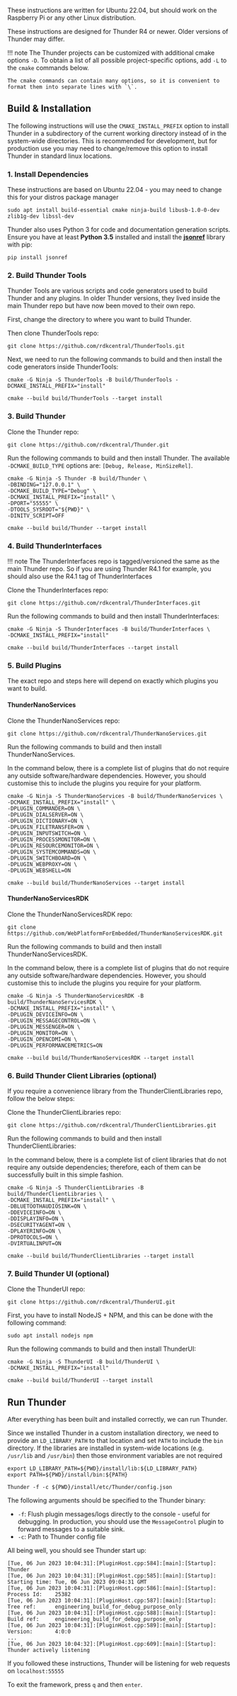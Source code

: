 These instructions are written for Ubuntu 22.04, but should work on the Raspberry Pi or any other Linux distribution.

These instructions are designed for Thunder R4 or newer. Older versions of Thunder may differ.

!!! note
	The Thunder projects can be customized with additional cmake options `-D`. To obtain a list of all possible project-specific options, add `-L` to the `cmake` commands below.
	
	The cmake commands can contain many options, so it is convenient to format them into separate lines with `\`.

## Build & Installation

The following instructions will use the `CMAKE_INSTALL_PREFIX` option to install Thunder in a subdirectory of the current working directory instead of in the system-wide directories. This is recommended for development, but for production use you may need to change/remove this option to install Thunder in standard linux locations.

### 1.  Install Dependencies

These instructions are based on Ubuntu 22.04 - you may need to change this for your distros package manager

```
sudo apt install build-essential cmake ninja-build libusb-1.0-0-dev zlib1g-dev libssl-dev
```

Thunder also uses Python 3 for code and documentation generation scripts. Ensure you have at least **Python 3.5** installed and install the [**jsonref**](https://pypi.org/project/jsonref/) library with pip:

```
pip install jsonref
```

### 2. Build  Thunder Tools

Thunder Tools are various scripts and code generators used to build Thunder and any plugins. In older Thunder versions, they lived inside the main Thunder repo but have now been moved to their own repo.

First, change the directory to where you want to build Thunder.

Then clone ThunderTools repo:
```shell
git clone https://github.com/rdkcentral/ThunderTools.git
```
Next, we need to run the following commands to build and then install the code generators inside ThunderTools:
```shell
cmake -G Ninja -S ThunderTools -B build/ThunderTools -DCMAKE_INSTALL_PREFIX="install"

cmake --build build/ThunderTools --target install
```

### 3. Build Thunder

Clone the Thunder repo:

```shell
git clone https://github.com/rdkcentral/Thunder.git
```

Run the following commands to build and then install Thunder. The available `-DCMAKE_BUILD_TYPE` options are: `[Debug, Release, MinSizeRel]`.

```shell
cmake -G Ninja -S Thunder -B build/Thunder \
-DBINDING="127.0.0.1" \
-DCMAKE_BUILD_TYPE="Debug" \
-DCMAKE_INSTALL_PREFIX="install" \
-DPORT="55555" \
-DTOOLS_SYSROOT="${PWD}" \
-DINITV_SCRIPT=OFF 

cmake --build build/Thunder --target install
```

### 4. Build ThunderInterfaces

!!! note
	The ThunderInterfaces repo is tagged/versioned the same as the main Thunder repo. So if you are using Thunder R4.1 for example, you should also use the R4.1 tag of ThunderInterfaces

Clone the ThunderInterfaces repo:

```shell
git clone https://github.com/rdkcentral/ThunderInterfaces.git
```

Run the following commands to build and then install ThunderInterfaces:

```shell
cmake -G Ninja -S ThunderInterfaces -B build/ThunderInterfaces \
-DCMAKE_INSTALL_PREFIX="install"

cmake --build build/ThunderInterfaces --target install
```

### 5. Build Plugins

The exact repo and steps here will depend on exactly which plugins you want to build. 

#### ThunderNanoServices

Clone the ThunderNanoServices repo:
```shell
git clone https://github.com/rdkcentral/ThunderNanoServices.git
```

Run the following commands to build and then install ThunderNanoServices. 

In the command below, there is a complete list of plugins that do not require any outside software/hardware dependencies. However, you should customise this to include the plugins you require for your platform.

```shell
cmake -G Ninja -S ThunderNanoServices -B build/ThunderNanoServices \
-DCMAKE_INSTALL_PREFIX="install" \
-DPLUGIN_COMMANDER=ON \
-DPLUGIN_DIALSERVER=ON \
-DPLUGIN_DICTIONARY=ON \
-DPLUGIN_FILETRANSFER=ON \
-DPLUGIN_INPUTSWITCH=ON \
-DPLUGIN_PROCESSMONITOR=ON \
-DPLUGIN_RESOURCEMONITOR=ON \
-DPLUGIN_SYSTEMCOMMANDS=ON \
-DPLUGIN_SWITCHBOARD=ON \
-DPLUGIN_WEBPROXY=ON \
-DPLUGIN_WEBSHELL=ON 

cmake --build build/ThunderNanoServices --target install
```

#### ThunderNanoServicesRDK

Clone the ThunderNanoServicesRDK repo:

```
git clone https://github.com/WebPlatformForEmbedded/ThunderNanoServicesRDK.git
```

Run the following commands to build and then install ThunderNanoServicesRDK.

In the command below, there is a complete list of plugins that do not require any outside software/hardware dependencies. However, you should customise this to include the plugins you require for your platform.

```shell
cmake -G Ninja -S ThunderNanoServicesRDK -B build/ThunderNanoServicesRDK \
-DCMAKE_INSTALL_PREFIX="install" \
-DPLUGIN_DEVICEINFO=ON \
-DPLUGIN_MESSAGECONTROL=ON \
-DPLUGIN_MESSENGER=ON \
-DPLUGIN_MONITOR=ON \
-DPLUGIN_OPENCDMI=ON \
-DPLUGIN_PERFORMANCEMETRICS=ON

cmake --build build/ThunderNanoServicesRDK --target install
```

### 6. Build Thunder Client Libraries (optional)

If you require a convenience library from the ThunderClientLibraries repo, follow the below steps:

Clone the ThunderClientLibraries repo:

```
git clone https://github.com/rdkcentral/ThunderClientLibraries.git
```

Run the following commands to build and then install ThunderClientLibraries:

In the command below, there is a complete list of client libraries that do not require any outside dependencies; therefore, each of them can be successfully built in this simple  fashion.

```shell
cmake -G Ninja -S ThunderClientLibraries -B build/ThunderClientLibraries \
-DCMAKE_INSTALL_PREFIX="install" \
-DBLUETOOTHAUDIOSINK=ON \
-DDEVICEINFO=ON \
-DDISPLAYINFO=ON \
-DSECURITYAGENT=ON \
-DPLAYERINFO=ON \
-DPROTOCOLS=ON \
-DVIRTUALINPUT=ON

cmake --build build/ThunderClientLibraries --target install
```

### 7. Build Thunder UI (optional)

Clone the ThunderUI repo:

```shell
git clone https://github.com/rdkcentral/ThunderUI.git
```

First, you have to install NodeJS + NPM, and this can be done with the following command:

```shell
sudo apt install nodejs npm
```

Run the following commands to build and then install ThunderUI:

```shell
cmake -G Ninja -S ThunderUI -B build/ThunderUI \
-DCMAKE_INSTALL_PREFIX="install"

cmake --build build/ThunderUI --target install
```


## Run Thunder

After everything has been built and installed correctly, we can run Thunder.

Since we installed Thunder in a custom installation directory, we need to provide an `LD_LIBRARY_PATH` to that location and set `PATH` to include the `bin` directory. If the libraries are installed in system-wide locations (e.g. `/usr/lib` and `/usr/bin`) then those environment variables are not required

```shell
export LD_LIBRARY_PATH=${PWD}/install/lib:${LD_LIBRARY_PATH}
export PATH=${PWD}/install/bin:${PATH}

Thunder -f -c ${PWD}/install/etc/Thunder/config.json
```

The following arguments should be specified to the Thunder binary:

* `-f`: Flush plugin messages/logs directly to the console - useful for debugging. In production, you should use the `MessageControl` plugin to forward messages to a suitable sink. 
* `-c`: Path to Thunder config file

All being well, you should see Thunder start up:

```
[Tue, 06 Jun 2023 10:04:31]:[PluginHost.cpp:584]:[main]:[Startup]: Thunder
[Tue, 06 Jun 2023 10:04:31]:[PluginHost.cpp:585]:[main]:[Startup]: Starting time: Tue, 06 Jun 2023 09:04:31 GMT
[Tue, 06 Jun 2023 10:04:31]:[PluginHost.cpp:586]:[main]:[Startup]: Process Id:    25382
[Tue, 06 Jun 2023 10:04:31]:[PluginHost.cpp:587]:[main]:[Startup]: Tree ref:      engineering_build_for_debug_purpose_only
[Tue, 06 Jun 2023 10:04:31]:[PluginHost.cpp:588]:[main]:[Startup]: Build ref:     engineering_build_for_debug_purpose_only
[Tue, 06 Jun 2023 10:04:31]:[PluginHost.cpp:589]:[main]:[Startup]: Version:       4:0:0
...
[Tue, 06 Jun 2023 10:04:32]:[PluginHost.cpp:609]:[main]:[Startup]: Thunder actively listening
```

If you followed these instructions, Thunder will be listening for web requests on `localhost:55555`

To exit the framework, press `q` and then `enter`.
